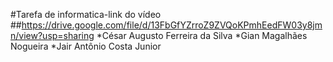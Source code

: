#Tarefa de informatica-link do vídeo
##https://drive.google.com/file/d/13FbGfYZrroZ9ZVQoKPmhEedFW03y8jmn/view?usp=sharing
*César Augusto Ferreira da Silva
*Gian Magalhães Nogueira
*Jair Antônio Costa Junior
